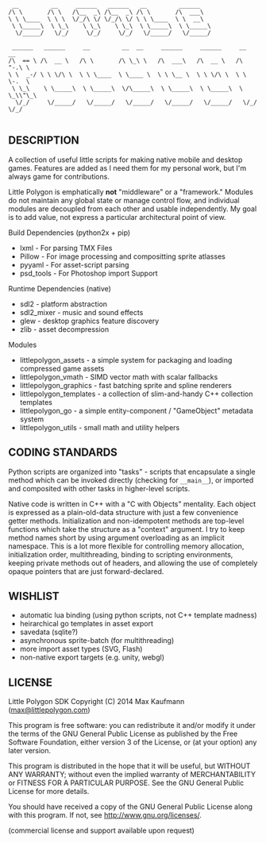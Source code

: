 ```
 __         __     ______   ______   __         ______    
/\ \       /\ \   /\__  _\ /\__  _\ /\ \       /\  ___\   
\ \ \____  \ \ \  \/_/\ \/ \/_/\ \/ \ \ \____  \ \  __\   
 \ \_____\  \ \_\    \ \_\    \ \_\  \ \_____\  \ \_____\ 
  \/_____/   \/_/     \/_/     \/_/   \/_____/   \/_____/ 
                                                          
 ______   ______     __         __  __     ______     ______     __   __    
/\  == \ /\  __ \   /\ \       /\ \_\ \   /\  ___\   /\  __ \   /\ "-.\ \   
\ \  _-/ \ \ \/\ \  \ \ \____  \ \____ \  \ \ \__ \  \ \ \/\ \  \ \ \-.  \  
 \ \_\    \ \_____\  \ \_____\  \/\_____\  \ \_____\  \ \_____\  \ \_\\"\_\ 
  \/_/     \/_____/   \/_____/   \/_____/   \/_____/   \/_____/   \/_/ \/_/ 
                                                                            
```

DESCRIPTION
-----------

A collection of useful little scripts for making native mobile and desktop games.  Features
are added as I need them for my personal work, but I'm always game for contributions.

Little Polygon is emphatically __not__ "middleware" or a "framework."  Modules do not maintain
any global state or manage control flow, and individual modules are decoupled from each other
and usable independently.  My goal is to add value, not express a particular architectural 
point of view.

Build Dependencies (python2x + pip)
* lxml - For parsing TMX Files
* Pillow - For image processing and compositting sprite atlasses
* pyyaml - For asset-script parsing
* psd_tools - For Photoshop import Support

Runtime Dependencies (native)
* sdl2 - platform abstraction
* sdl2_mixer - music and sound effects
* glew - desktop graphics feature discovery
* zlib - asset decompression

Modules
* littlepolygon_assets - a simple system for packaging and loading compressed game assets
* littlepolygon_vmath - SIMD vector math with scalar fallbacks
* littlepolygon_graphics - fast batching sprite and spline renderers
* littlepolygon_templates - a collection of slim-and-handy C++ collection templates
* littlepolygon_go - a simple entity-component / "GameObject" metadata system
* littlepolygon_utils - small math and utility helpers

CODING STANDARDS
----------------

Python scripts are organized into "tasks" - scripts that encapsulate a single method which
can be invoked directly (checking for `__main__`), or imported and composited with other
tasks in higher-level scripts.

Native code is written in C++ with a "C with Objects" mentality.  Each object is expressed
as a plain-old-data structure with just a few convenience getter methods.  Initialization and
non-idempotent methods are top-level functions which take the structure as a "context" argument.
I try to keep method names short by using argument overloading as an implicit namespace. This 
is a lot more flexible for controlling memory allocation, initialization order,  multithreading, 
binding to scripting environments, keeping private methods out of headers, and  allowing the use 
of completely opaque pointers that are just forward-declared.

WISHLIST
--------

* automatic lua binding (using python scripts, not C++ template madness)
* heirarchical go templates in asset export
* savedata (sqlite?)
* asynchronous sprite-batch (for multithreading)
* more import asset types (SVG, Flash)
* non-native export targets (e.g. unity, webgl)

LICENSE
-------

Little Polygon SDK
Copyright (C) 2014 Max Kaufmann (max@littlepolygon.com)

This program is free software: you can redistribute it and/or modify
it under the terms of the GNU General Public License as published by
the Free Software Foundation, either version 3 of the License, or
(at your option) any later version.

This program is distributed in the hope that it will be useful,
but WITHOUT ANY WARRANTY; without even the implied warranty of
MERCHANTABILITY or FITNESS FOR A PARTICULAR PURPOSE.  See the
GNU General Public License for more details.

You should have received a copy of the GNU General Public License
along with this program.  If not, see <http://www.gnu.org/licenses/>.

(commercial license and support available upon request)

